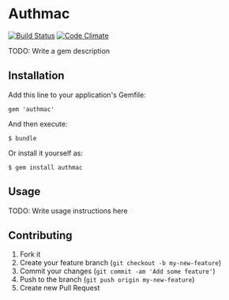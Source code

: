# Authmac

[![Build Status](https://travis-ci.org/roqua/authmac.png)](https://travis-ci.org/roqua/authmac)
[![Code Climate](https://codeclimate.com/badge.png)](https://codeclimate.com/github/roqua/authmac)

TODO: Write a gem description

## Installation

Add this line to your application's Gemfile:

    gem 'authmac'

And then execute:

    $ bundle

Or install it yourself as:

    $ gem install authmac

## Usage

TODO: Write usage instructions here

## Contributing

1. Fork it
2. Create your feature branch (`git checkout -b my-new-feature`)
3. Commit your changes (`git commit -am 'Add some feature'`)
4. Push to the branch (`git push origin my-new-feature`)
5. Create new Pull Request
